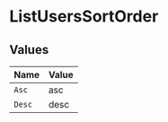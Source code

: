 # ListUsersSortOrder


## Values

| Name   | Value  |
| ------ | ------ |
| `Asc`  | asc    |
| `Desc` | desc   |